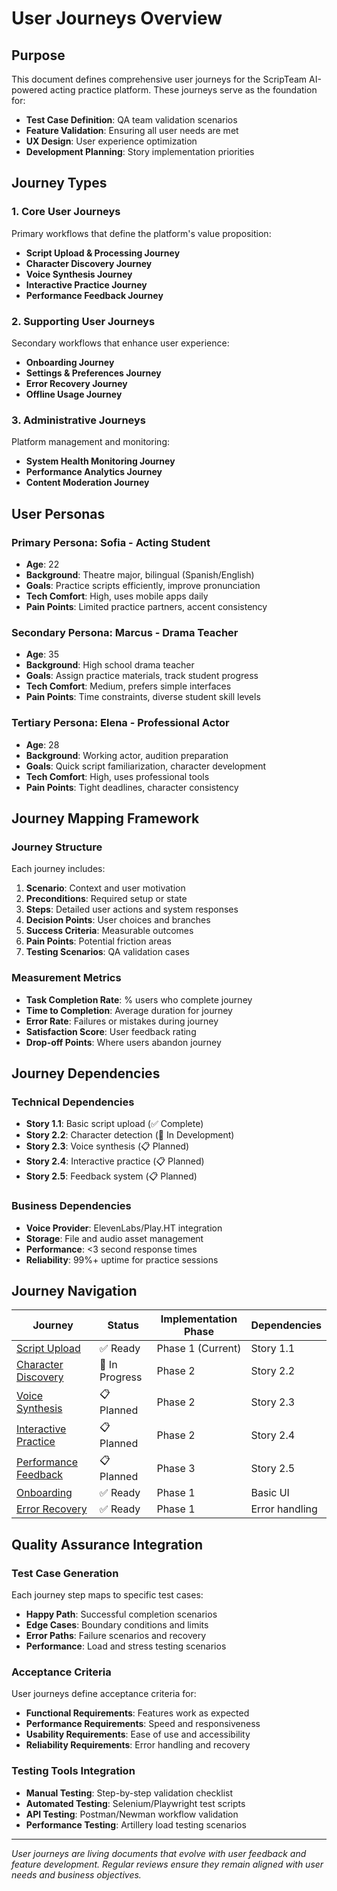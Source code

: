 # User Journeys Overview

## Purpose

This document defines comprehensive user journeys for the ScripTeam AI-powered acting practice platform. These journeys serve as the foundation for:

- **Test Case Definition**: QA team validation scenarios
- **Feature Validation**: Ensuring all user needs are met
- **UX Design**: User experience optimization
- **Development Planning**: Story implementation priorities

## Journey Types

### 1. Core User Journeys
Primary workflows that define the platform's value proposition:
- **Script Upload & Processing Journey**
- **Character Discovery Journey**
- **Voice Synthesis Journey**
- **Interactive Practice Journey**
- **Performance Feedback Journey**

### 2. Supporting User Journeys
Secondary workflows that enhance user experience:
- **Onboarding Journey**
- **Settings & Preferences Journey**
- **Error Recovery Journey**
- **Offline Usage Journey**

### 3. Administrative Journeys
Platform management and monitoring:
- **System Health Monitoring Journey**
- **Performance Analytics Journey**
- **Content Moderation Journey**

## User Personas

### Primary Persona: Sofia - Acting Student
- **Age**: 22
- **Background**: Theatre major, bilingual (Spanish/English)
- **Goals**: Practice scripts efficiently, improve pronunciation
- **Tech Comfort**: High, uses mobile apps daily
- **Pain Points**: Limited practice partners, accent consistency

### Secondary Persona: Marcus - Drama Teacher
- **Age**: 35
- **Background**: High school drama teacher
- **Goals**: Assign practice materials, track student progress
- **Tech Comfort**: Medium, prefers simple interfaces
- **Pain Points**: Time constraints, diverse student skill levels

### Tertiary Persona: Elena - Professional Actor
- **Age**: 28
- **Background**: Working actor, audition preparation
- **Goals**: Quick script familiarization, character development
- **Tech Comfort**: High, uses professional tools
- **Pain Points**: Tight deadlines, character consistency

## Journey Mapping Framework

### Journey Structure
Each journey includes:
1. **Scenario**: Context and user motivation
2. **Preconditions**: Required setup or state
3. **Steps**: Detailed user actions and system responses
4. **Decision Points**: User choices and branches
5. **Success Criteria**: Measurable outcomes
6. **Pain Points**: Potential friction areas
7. **Testing Scenarios**: QA validation cases

### Measurement Metrics
- **Task Completion Rate**: % users who complete journey
- **Time to Completion**: Average duration for journey
- **Error Rate**: Failures or mistakes during journey
- **Satisfaction Score**: User feedback rating
- **Drop-off Points**: Where users abandon journey

## Journey Dependencies

### Technical Dependencies
- **Story 1.1**: Basic script upload (✅ Complete)
- **Story 2.2**: Character detection (🔄 In Development)
- **Story 2.3**: Voice synthesis (📋 Planned)
- **Story 2.4**: Interactive practice (📋 Planned)
- **Story 2.5**: Feedback system (📋 Planned)

### Business Dependencies
- **Voice Provider**: ElevenLabs/Play.HT integration
- **Storage**: File and audio asset management
- **Performance**: <3 second response times
- **Reliability**: 99%+ uptime for practice sessions

## Journey Navigation

| Journey | Status | Implementation Phase | Dependencies |
|---------|--------|---------------------|--------------|
| [Script Upload](script-upload-journey.md) | ✅ Ready | Phase 1 (Current) | Story 1.1 |
| [Character Discovery](character-discovery-journey.md) | 🔄 In Progress | Phase 2 | Story 2.2 |
| [Voice Synthesis](voice-synthesis-journey.md) | 📋 Planned | Phase 2 | Story 2.3 |
| [Interactive Practice](interactive-practice-journey.md) | 📋 Planned | Phase 2 | Story 2.4 |
| [Performance Feedback](performance-feedback-journey.md) | 📋 Planned | Phase 3 | Story 2.5 |
| [Onboarding](onboarding-journey.md) | ✅ Ready | Phase 1 | Basic UI |
| [Error Recovery](error-recovery-journey.md) | ✅ Ready | Phase 1 | Error handling |

## Quality Assurance Integration

### Test Case Generation
Each journey step maps to specific test cases:
- **Happy Path**: Successful completion scenarios
- **Edge Cases**: Boundary conditions and limits
- **Error Paths**: Failure scenarios and recovery
- **Performance**: Load and stress testing scenarios

### Acceptance Criteria
User journeys define acceptance criteria for:
- **Functional Requirements**: Features work as expected
- **Performance Requirements**: Speed and responsiveness
- **Usability Requirements**: Ease of use and accessibility
- **Reliability Requirements**: Error handling and recovery

### Testing Tools Integration
- **Manual Testing**: Step-by-step validation checklist
- **Automated Testing**: Selenium/Playwright test scripts
- **API Testing**: Postman/Newman workflow validation
- **Performance Testing**: Artillery load testing scenarios

---

*User journeys are living documents that evolve with user feedback and feature development. Regular reviews ensure they remain aligned with user needs and business objectives.*